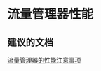 <properties
    pageTitle="traffic manager performance"
    description="流量管理器性能"
    service="microsoft.network"
    resource="trafficmanagerprofiles"
    authors="aashu"
    displayOrder=""
    selfHelpType="generic"
    supportTopicIds="32336445"
    resourceTags=""
    productPesIds="15400"
    cloudEnvironments="public"
/>


# 流量管理器性能

## **建议的文档**
[流量管理器的性能注意事项](https://azure.microsoft.com/documentation/articles/traffic-manager-performance-considerations/)



<!--HONumber=Jul16_HO4-->


